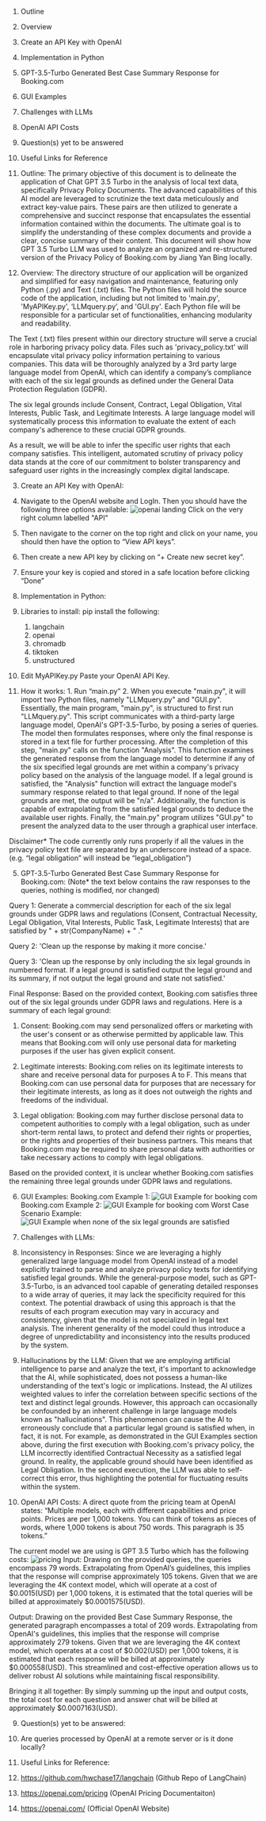 1. Outline

2. Overview

3. Create an API Key with OpenAI

4. Implementation in Python

5. GPT-3.5-Turbo Generated Best Case Summary Response for Booking.com

6. GUI Examples

7. Challenges with LLMs

8. OpenAI API Costs

9. Question(s) yet to be answered

10. Useful Links for Reference 

1. Outline:
The primary objective of this document is to delineate the application of Chat GPT 3.5 Turbo in the analysis of local text data, specifically Privacy Policy Documents. The advanced capabilities of this AI model are leveraged to scrutinize the text data meticulously and extract key-value pairs. These pairs are then utilized to generate a comprehensive and succinct response that encapsulates the essential information contained within the documents. The ultimate goal is to simplify the understanding of these complex documents and provide a clear, concise summary of their content.
This document will show how GPT 3.5 Turbo LLM was used to analyze an organized and re-structured version of the Privacy Policy of Booking.com by Jiang Yan Bing locally.

2. Overview: 
The directory structure of our application will be organized and simplified for easy navigation and maintenance, featuring only Python (.py) and Text (.txt) files. The Python files will hold the source code of the application, including but not limited to 'main.py', 'MyAPIKey.py', ‘LLMquery.py’, and 'GUI.py'. Each Python file will be responsible for a particular set of functionalities, enhancing modularity and readability.

The Text (.txt) files present within our directory structure will serve a crucial role in harboring privacy policy data. Files such as 'privacy_policy.txt' will encapsulate vital privacy policy information pertaining to various companies. This data will be thoroughly analyzed by a 3rd party large language model from OpenAI, which can identify a company’s compliance with each of the six legal grounds as defined under the General Data Protection Regulation (GDPR).

The six legal grounds include Consent, Contract, Legal Obligation, Vital Interests, Public Task, and Legitimate Interests. A large language model will systematically process this information to evaluate the extent of each company's adherence to these crucial GDPR grounds.

As a result, we will be able to infer the specific user rights that each company satisfies. This intelligent, automated scrutiny of privacy policy data stands at the core of our commitment to bolster transparency and safeguard user rights in the increasingly complex digital landscape.

3. Create an API Key with OpenAI:
  1. Navigate to the OpenAI website and LogIn. Then you should have the following three options available:
     ![openai landing](https://github.com/caleb-kan/GDPR-Guardian-Privacy-Policy-Compliance-Checker/assets/85497807/b1334ff0-0c5d-4ce6-96f3-c7e56dceb547)
     Click on the very right column labelled "API"
  2. Then navigate to the corner on the top right and click on your name, you should then have the option to “View API keys”.
  3. Then create a new API key by clicking on “+ Create new secret key”.
  4. Ensure your key is copied and stored in a safe location before clicking “Done”

4. Implementation in Python:
  1. Libraries to install:
    pip install the following:
      1. langchain 
      2. openai 
      3. chromadb
      4. tiktoken 
      5. unstructured 
  2. Edit MyAPIKey.py 
    Paste your OpenAI API Key.
  3. How it works: 
    1. Run “main.py”
    2. When you execute "main.py", it will import two Python files, namely "LLMquery.py" and "GUI.py". Essentially, the main program, "main.py", is structured to first run "LLMquery.py". This script communicates with a third-party large language model, OpenAI's GPT-3.5-Turbo, by posing a series of queries. The model then formulates responses, where only the final response is stored in a text file for further processing. After the completion of this step, "main.py" calls on the function "Analysis". This function examines the generated response from the language model to determine if any of the six specified legal grounds are met within a company's privacy policy based on the analysis of the language model. If a legal ground is satisfied, the "Analysis" function will extract the language model's summary response related to that legal ground. If none of the legal grounds are met, the output will be "n/a". Additionally, the function is capable of extrapolating from the satisfied legal grounds to deduce the available user rights. Finally, the "main.py" program utilizes "GUI.py" to present the analyzed data to the user through a graphical user interface.

Disclaimer* The code currently only runs properly if all the values in the privacy policy text file are separated by an underscore instead of a space. (e.g. “legal obligation” will instead be “legal_obligation”)

5. GPT-3.5-Turbo Generated Best Case Summary Response for Booking.com: 
(Note* the text below contains the raw responses to the queries, nothing is modified, nor changed)

Query 1: Generate a commercial description for each of the six legal grounds under GDPR laws and regulations (Consent, Contractual Necessity, Legal Obligation, Vital Interests, Public Task, Legitimate Interests) that are satisfied by " + str(CompanyName) + " ."

Query 2: 'Clean up the response by making it more concise.'

Query 3: 'Clean up the response by only including the six legal grounds in numbered format. If a legal ground is satisfied output the legal ground and its summary, if not output the legal ground and state not satisfied.'

Final Response: 
Based on the provided context, Booking.com satisfies three out of the six legal grounds under GDPR laws and regulations. Here is a summary of each legal ground:
	
1. Consent: Booking.com may send personalized offers or marketing with the user's consent or as otherwise permitted by applicable law. This means that Booking.com will only use personal data for marketing purposes if the user has given explicit consent.

2. Legitimate interests: Booking.com relies on its legitimate interests to share and receive personal data for purposes A to F. This means that Booking.com can use personal data for purposes that are necessary for their legitimate interests, as long as it does not outweigh the rights and freedoms of the individual.

3. Legal obligation: Booking.com may further disclose personal data to competent authorities to comply with a legal obligation, such as under short-term rental laws, to protect and defend their rights or properties, or the rights and properties of their business partners. This means that Booking.com may be required to share personal data with authorities or take necessary actions to comply with legal obligations.

Based on the provided context, it is unclear whether Booking.com satisfies the remaining three legal grounds under GDPR laws and regulations.

6. GUI Examples:
Booking.com Example 1: 
![GUI Example for booking com](https://github.com/caleb-kan/GDPR-Guardian-Privacy-Policy-Compliance-Checker/assets/85497807/31f2b14e-826c-4158-a1bc-6fda287d40fc)
Booking.com Example 2:
![GUI Example for booking com](https://github.com/caleb-kan/GDPR-Guardian-Privacy-Policy-Compliance-Checker/assets/85497807/09fb0034-f4f5-4861-a371-9a4d3c9c265d)
Worst Case Scenario Example:
![GUI Example when none of the six legal grounds are satisfied](https://github.com/caleb-kan/GDPR-Guardian-Privacy-Policy-Compliance-Checker/assets/85497807/585c6c53-6d9f-43d9-8b6e-078196bf5226)

7. Challenges with LLMs:
  1. Inconsistency in Responses:
    Since we are leveraging a highly generalized large language model from OpenAI instead of a model explicitly trained to parse and analyze privacy policy texts for identifying satisfied legal grounds. While the general-purpose model, such as GPT-3.5-Turbo, is an advanced tool capable of generating detailed responses to a wide array of queries, it may lack the specificity required for this context. The potential drawback of using this approach is that the results of each program execution may vary in accuracy and consistency, given that the model is not specialized in legal text analysis. The inherent generality of the model could thus introduce a degree of unpredictability and inconsistency into the results produced by the system.
  2. Hallucinations by the LLM:
    Given that we are employing artificial intelligence to parse and analyze the text, it's important to acknowledge that the AI, while sophisticated, does not possess a human-like understanding of the text's logic or implications. Instead, the AI utilizes weighted values to infer the correlation between specific sections of the text and distinct legal grounds. However, this approach can occasionally be confounded by an inherent challenge in large language models known as "hallucinations". This phenomenon can cause the AI to erroneously conclude that a particular legal ground is satisfied when, in fact, it is not. For example, as demonstrated in the GUI Examples section above, during the first execution with Booking.com's privacy policy, the LLM incorrectly identified Contractual Necessity as a satisfied legal ground. In reality, the applicable ground should have been identified as Legal Obligation. In the second execution, the LLM was able to self-correct this error, thus highlighting the potential for fluctuating results within the system.

8. OpenAI API Costs:
A direct quote from the pricing team at OpenAI states: “Multiple models, each with different capabilities and price points. Prices are per 1,000 tokens. You can think of tokens as pieces of words, where 1,000 tokens is about 750 words. This paragraph is 35 tokens.”

The current model we are using is GPT 3.5 Turbo which has the following costs:
![pricing](https://github.com/caleb-kan/GDPR-Guardian-Privacy-Policy-Compliance-Checker/assets/85497807/773c8d9f-b824-4c89-adac-610db7f98f96)
Input:
Drawing on the provided queries, the queries encompass 79 words. Extrapolating from OpenAI’s guidelines, this implies that the response will comprise approximately 105 tokens. Given that we are leveraging the 4K context model, which will operate at a cost of $0.0015(USD) per 1,000 tokens, it is estimated that the total queries will be billed at approximately $0.0001575(USD).  

Output:
Drawing on the provided Best Case Summary Response, the generated paragraph encompasses a total of 209 words. Extrapolating from OpenAI's guidelines, this implies that the response will comprise approximately 279 tokens. Given that we are leveraging the 4K context model, which operates at a cost of $0.002(USD) per 1,000 tokens, it is estimated that each response will be billed at approximately $0.000558(USD). This streamlined and cost-effective operation allows us to deliver robust AI solutions while maintaining fiscal responsibility.

Bringing it all together: 
By simply summing up the input and output costs, the total cost for each question and answer chat will be billed at approximately $0.0007163(USD).

9. Question(s) yet to be answered:
  1. Are queries processed by OpenAI at a remote server or is it done locally? 

10. Useful Links for Reference:
  1. https://github.com/hwchase17/langchain (Github Repo of LangChain)
  2. https://openai.com/pricing (OpenAI Pricing Documentaiton) 
  3. https://openai.com/ (Official OpenAI Website) 
